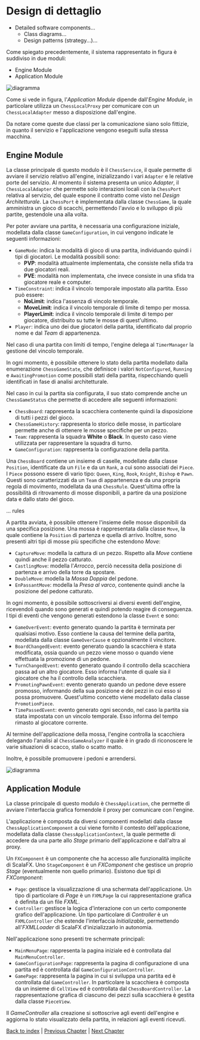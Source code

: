 # Design di dettaglio
- Detailed software components...
  - Class diagrams...
  - Design patterns (strategy...)...

Come spiegato precedentemente, il sistema rappresentato in figura è suddiviso in due moduli:
- Engine Module
- Application Module

![diagramma](TODO)

Come si vede in figura, l'_Application Module_ dipende dall'_Engine Module_, in particolare utilizza
un `ChessLocalProxy` per comunicare con un `ChessLocalAdapter` messo a disposizione dall'engine.

Da notare come queste due classi per la comunicazione siano solo fittizie, in quanto il servizio e
l'applicazione vengono eseguiti sulla stessa macchina.

## Engine Module

La classe principale di questo modulo è il `ChessService`, il quale permette di avviare il servizio
relativo all'engine, inizializzando i vari `Adapter` e le relative porte del servizio.
Al momento il sistema presenta un unico _Adapter_, il `ChessLocalAdapter` che permette solo
interazioni locali con la `ChessPort` relativa al servizio, del quale espone il contratto
come visto nel _Design Architetturale_.
La `ChessPort` è implementata dalla classe `ChessGame`, la quale amministra un gioco di scacchi, permettendo l'avvio
e lo sviluppo di più partite, gestendole una alla volta.

Per poter avviare una partita, è necessaria una configurazione iniziale, modellata dalla classe `GameConfiguration`,
in cui vengono indicate le seguenti informazioni:
- `GameMode`: indica la modalità di gioco di una partita, individuando quindi i tipi di giocatori. Le modalità 
  possibili sono:
  - **PVP**: modalità attualmente implementata, che consiste nella sfida tra due giocatori reali.
  - **PVE**: modalità non implementata, che invece consiste in una sfida tra giocatore reale e computer.
- `TimeConstraint`: indica il vincolo temporale impostato alla partita. Esso può essere:
  - **NoLimit**: indica l'assenza di vincolo temporale.
  - **MoveLimit**: indica il vincolo temporale di limite di tempo per mossa.
  - **PlayerLimit**: indica il vincolo temporale di limite di tempo per giocatore, distribuito su tutte le mosse di 
    quest'ultimo.
- `Player`: indica uno dei due giocatori della partita, identificato dal proprio nome e dal _Team_ di appartenenza.

Nel caso di una partita con limiti di tempo, l'engine delega al `TimerManager` la gestione del vincolo temporale.

In ogni momento, è possibile ottenere lo stato della partita modellato dalla enumerazione `ChessGameState`, che 
definisce i valori `NotConfigured`, `Running` e `AwaitingPromotion` come possibili stati della partita, rispecchiando
quelli identificati in fase di analisi architetturale. 

Nel caso in cui la partita sia configurata, il suo stato comprende anche un `ChessGameStatus` che permette di accedere 
alle seguenti informazioni:
- `ChessBoard`: rappresenta la scacchiera contenente quindi la disposizione di tutti i pezzi del gioco.
- `ChessGameHistory`: rappresenta lo storico delle mosse, in particolare permette anche di ottenere le mosse specifiche 
  per un pezzo.
- `Team`: rappresenta la squadra **White** o **Black**. In questo caso viene utilizzata per rappresentare la squadra di 
  turno.
- `GameConfiguration`: rappresenta la configurazione della partita.

Una `ChessBoard` contiene un insieme di caselle, modellate dalla classe `Position`, identificate da un `File` e da 
un `Rank`, a cui sono associati dei `Piece`.
I `Piece` possono essere di vario tipo: `Queen`, `King`, `Rook`, `Knight`, `Bishop` e `Pawn`.
Questi sono caratterizzati da un `Team` di appartenenza e da una propria regola di movimento, modellata da una 
`ChessRule`.
Quest'ultima offre la possibilità di ritrovamento di mosse disponibili, a partire da una posizione data e dallo 
stato del gioco.

... rules

A partita avviata, è possibile ottenere l'insieme delle mosse disponibili da una specifica posizione.
Una mossa è rappresentata dalla classe `Move`, la quale contiene la `Position` di partenza e quella di arrivo.
Inoltre, sono presenti altri tipi di mosse più specifiche che estendono _Move_:
- `CaptureMove`: modella la cattura di un pezzo. Rispetto alla _Move_ contiene quindi anche il pezzo catturato.
- `CastlingMove`: modella l'_Arrocco_, perciò necessita della posizione di partenza e arrivo della torre 
  da spostare.
- `DoubleMove`: modella la _Mossa Doppia_ del pedone.
- `EnPassantMove`: modella la _Presa al varco_, contenente quindi anche la posizione del pedone catturato.


In ogni momento, è possibile sottoscriversi ai diversi eventi dell'engine, ricevendoli quando sono generati e 
quindi potendo reagire di conseguenza.
I tipi di eventi che vengono generati estendono la classe `Event` e sono:
- `GameOverEvent`: evento generato quando la partita è terminata per qualsiasi motivo. Esso contiene la causa del 
  termine della partita, modellata dalla classe `GameOverCause` e opzionalmente il vincitore.
- `BoardChangedEvent`: evento generato quando la scacchiera è stata modificata, ossia quando un pezzo viene mosso o 
  quando viene effettuata la promozione di un pedone.
- `TurnChangedEvent`: evento generato quando il controllo della scacchiera passa ad un altro giocatore. Esso informa
  l'utente di quale sia il giocatore che ha il controllo della scacchiera.
- `PromotingPawnEvent`: evento generato quando un pedone deve essere promosso, informando della sua posizione e dei 
  pezzi in cui esso si possa promuovere. Quest'ultimo concetto viene modellato dalla classe `PromotionPiece`.
- `TimePassedEvent`: evento generato ogni secondo, nel caso la partita sia stata impostata con un vincolo temporale.
  Esso informa del tempo rimasto al giocatore corrente.

Al termine dell'applicazione della mossa, l'engine controlla la scacchiera delegando l'analisi al `ChessGameAnalyzer`
il quale è in grado di riconoscere le varie situazioni di scacco, stallo o scatto matto.

Inoltre, è possibile promuovere i pedoni e arrendersi.

![diagramma](TODO)

## Application Module

La classe principale di questo modulo è `ChessApplication`, che permette di avviare l'interfaccia grafica fornendole
il proxy per comunicare con l'engine.

L'applicazione è composta da diversi componenti modellati dalla classe `ChessApplicationComponent` a cui viene fornito
il contesto dell'applicazione, modellata dalla classe `ChessApplicationContext`, la quale permette di accedere da una 
parte allo _Stage_ primario dell'applicazione e dall'altra al proxy.

Un `FXComponent` è un componente che ha accesso alle funzionalità implicite di ScalaFX.
Uno `StageComponent` è un _FXComponent_ che gestisce un proprio _Stage_ (eventualmente non quello primario).
Esistono due tipi di _FXComponent_:
- `Page`: gestisce la visualizzazione di una schermata dell'applicazione.
  Un tipo di particolare di _Page_ è un `FXMLPage` la cui rappresentazione grafica è definita da un file _FXML_.
- `Controller`: gestisce la logica d'interazione con un certo componente grafico dell'applicazione.
  Un tipo particolare di _Controller_ è un `FXMLController` che estende l'interfaccia _Initializable_, permettendo 
  all'_FXMLLoader_ di ScalaFX d'inizializzarlo in autonomia.

Nell'applicazione sono presenti tre schermate principali:
- `MainMenuPage`: rappresenta la pagina iniziale ed è controllata dal `MainMenuController`.
- `GameConfigurationPage`: rappresenta la pagina di configurazione di una partita ed è controllata dal 
  `GameConfigurationController`.
- `GamePage`: rappresenta la pagina in cui si sviluppa una partita ed è controllata dal `GameController`. 
  In particolare la scacchiera è composta da un insieme di `CellView` ed è controllata dal `ChessBoardController`.
  La rappresentazione grafica di ciascuno dei pezzi sulla scacchiera è gestita dalla classe `PieceView`.

Il _GameController_ alla creazione si sottoscrive agli eventi dell'engine e aggiorna lo stato visualizzato della 
partita, in relazioni agli eventi ricevuti.


[Back to index](../index.md) |
[Previous Chapter](../4-architectural-design/index.md) |
[Next Chapter](../6-implementation/index.md)